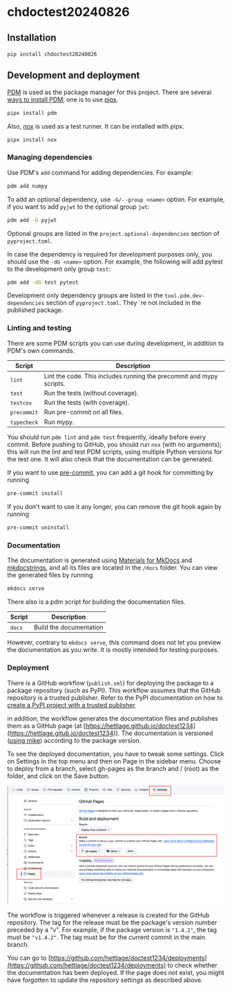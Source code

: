 # chdoctest20240826

## Installation

```console
pip install chdoctest20240826
```

## Development and deployment

[PDM](https://pdm-project.org/en/latest/) is used as the package manager for this project. There are several [ways to install PDM](https://pdm-project.org/en/latest/#installation); one is to use [pipx](https://pipx.pypa.io/stable/).

```bash
pipx install pdm
```

Also, [nox](https://nox.thea.codes/en/stable/index.html) is used as a test runner. It can be installed with pipx.
```bash
pipx install nox
```

### Managing dependencies

 Use PDM's `add` command for adding dependencies. For example:

```bash
pdm add numpy
```

To add an optional dependency, use `-G/--group <name>` option. For example, if you want to add `pyjwt` to the optional group `jwt`:

```bash
pdm add -G pyjwt
```

Optional groups are listed in the `project.optional-dependencies` section of `pyproject.toml`.

In case the dependency is required for development purposes only, you should use the `-dG <name>` option. For example, the following will add pytest to the development only group `test`:

```bash
pdm add -dG test pytest
```

Development only dependency groups are listed in the `tool.pdm.dev-dependencies` section of `pyproject.toml`. They `re not included in the published package.

### Linting and testing

There are some PDM scripts you can use during development, in addition to PDM's own commands.

Script | Description
--- | ---
`lint` | Lint the code. This includes running the precommit and mypy scripts.
`test` | Run the tests (without coverage).
`testcov` | Run the tests (with coverage).
`precommit` | Run pre-commit on all files.
`typecheck` | Run mypy.

You should run `pdm lint` and `pdm test` frequently, ideally before every commit. Before pushing to GitHub, you should run `nox` (with no arguments); this will run the lint and test PDM scripts, using multiple Python versions for the test one. It will also check that the documentation can be generated.

If you want to use [pre-commit](https://pre-commit.com), you can add a git hook for committing by running

```bash
pre-commit install
```

If you don't want to use it any longer, you can remove the git hook again by running

```bash
pre-commit uninstall
```

### Documentation

The documentation is generated using [Materials for MkDocs](https://squidfunk.github.io/mkdocs-material/) and [mkdocstrings](https://mkdocstrings.github.io), and all its files are located in the `/docs` folder. You can view
the generated files by running

```bash
mkdocs serve
```

There also is a pdm script for building the documentation files.

Script | Description
--- | ---
`docs` | Build the documentation

However, contrary to `mkdocs serve`, this command does not let you preview the documentation as you write. It is mostly intended for testing purposes.

### Deployment

There is a GitHub workflow (`publish.xml`) for deploying the package to a package repository (such as PyPI). This workflow assumes that the GitHub repository is a trusted publisher. Refer to the PyPI documentation on how to [create a PyPI project with a trusted publisher](https://docs.pypi.org/trusted-publishers/creating-a-project-through-oidc/).

in addition, the workflow generates the documentation files and publishes them as a GitHub page (at [https://hettlage.github.io/doctest1234](https://hettlage.gitub.io/doctest1234)). The documentation is versioned ([using mike](https://squidfunk.github.io/mkdocs-material/setup/setting-up-versioning/?h=versioning)) according to the package version.

To see the deployed documentation, you have to tweak some settings. Click on Settings in the top menu and then on Page in the sidebar menu. Choose to deploy from a branch, select gh-pages as the branch and / (root) as the folder, and click on the Save button.

![Settings for the GitHub pages](pages_settings.png)

The workflow is triggered whenever a release is created for the GitHub repository. The tag for the release must be the package's version number preceded by a "v". For example, if the package version is `"1.4.2"`, the tag must be `"v1.4.2"`. The tag must be for the current commit in the main branch.

You can go to [https://github.com/hettlage/doctest1234/deployments](https://github.com/hettlage/doctest1234/deployments) to check whether the documentation has been deployed. If the page does not exist, you might have forgotten to update the repository settings as described above.
